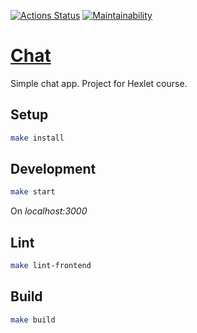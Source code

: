 [![Actions Status](https://github.com/someden/frontend-project-12/workflows/hexlet-check/badge.svg)](https://github.com/someden/frontend-project-12/actions)
[![Maintainability](https://api.codeclimate.com/v1/badges/2f18a94a390153e75144/maintainability)](https://codeclimate.com/github/someden/frontend-project-12/maintainability)

# [Chat](https://js-react-hexlet-chat.onrender.com/)

Simple chat app. Project for Hexlet course.

## Setup

```bash
make install
```

## Development

```bash
make start
```
On *localhost:3000*

## Lint

```bash
make lint-frontend
```

## Build

```bash
make build
```

